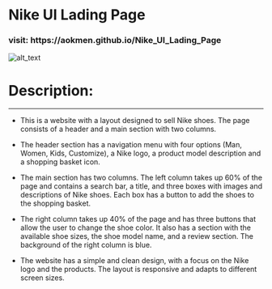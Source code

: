 # Nike UI Lading Page

<h3>visit: https://aokmen.github.io/Nike_UI_Lading_Page</h3>
<img alt="alt_text" src="./assets/gif.gif"/>

# Description:
---
* This is a website with a layout designed to sell Nike shoes. The page consists of a header and a main section with two columns.

* The header section has a navigation menu with four options (Man, Women, Kids, Customize), a Nike logo, a product model description and a shopping basket icon.

* The main section has two columns. The left column takes up 60% of the page and contains a search bar, a title, and three boxes with images and descriptions of Nike shoes. Each box has a button to add the shoes to the shopping basket.

* The right column takes up 40% of the page and has three buttons that allow the user to change the shoe color. It also has a section with the available shoe sizes, the shoe model name, and a review section. The background of the right column is blue.

* The website has a simple and clean design, with a focus on the Nike logo and the products. The layout is responsive and adapts to different screen sizes.

